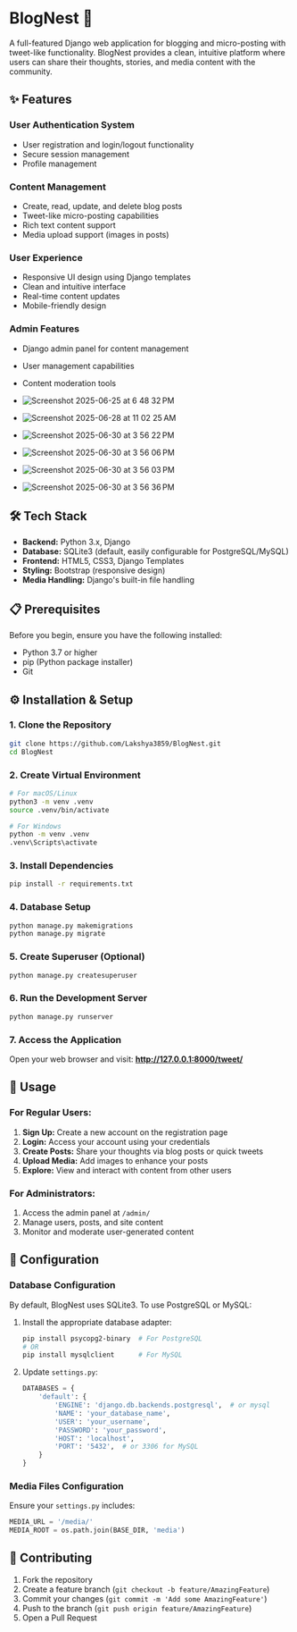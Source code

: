 # BlogNest 📝

A full-featured Django web application for blogging and micro-posting with tweet-like functionality. BlogNest provides a clean, intuitive platform where users can share their thoughts, stories, and media content with the community.

## ✨ Features

### User Authentication System
- User registration and login/logout functionality
- Secure session management
- Profile management

### Content Management
- Create, read, update, and delete blog posts
- Tweet-like micro-posting capabilities
- Rich text content support
- Media upload support (images in posts)

### User Experience
- Responsive UI design using Django templates
- Clean and intuitive interface
- Real-time content updates
- Mobile-friendly design

### Admin Features
- Django admin panel for content management
- User management capabilities
- Content moderation tools


- ![Screenshot 2025-06-25 at 6 48 32 PM](https://github.com/user-attachments/assets/d5ac1295-8b9e-4a8a-8ce0-c036f0a945b4)

- ![Screenshot 2025-06-28 at 11 02 25 AM](https://github.com/user-attachments/assets/f1b272f2-db62-4c25-bea8-29dcf8a93660)
 
- ![Screenshot 2025-06-30 at 3 56 22 PM](https://github.com/user-attachments/assets/0af142a7-8d3f-452f-811c-40a8c3bd4b5a)

- ![Screenshot 2025-06-30 at 3 56 06 PM](https://github.com/user-attachments/assets/766e42a4-d9c9-4f52-8865-7c04a848312b)
 
- ![Screenshot 2025-06-30 at 3 56 03 PM](https://github.com/user-attachments/assets/7ce43543-80a3-4b0a-b2ec-8ecc49a0867c)

- ![Screenshot 2025-06-30 at 3 56 36 PM](https://github.com/user-attachments/assets/e4f76362-71fe-4af5-9af5-70ea3592170e)


 



## 🛠️ Tech Stack

- **Backend:** Python 3.x, Django
- **Database:** SQLite3 (default, easily configurable for PostgreSQL/MySQL)
- **Frontend:** HTML5, CSS3, Django Templates
- **Styling:** Bootstrap (responsive design)
- **Media Handling:** Django's built-in file handling

## 📋 Prerequisites

Before you begin, ensure you have the following installed:

- Python 3.7 or higher
- pip (Python package installer)
- Git

## ⚙️ Installation & Setup

### 1. Clone the Repository
```bash
git clone https://github.com/Lakshya3859/BlogNest.git
cd BlogNest
```

### 2. Create Virtual Environment
```bash
# For macOS/Linux
python3 -m venv .venv
source .venv/bin/activate

# For Windows
python -m venv .venv
.venv\Scripts\activate
```

### 3. Install Dependencies
```bash
pip install -r requirements.txt
```

### 4. Database Setup
```bash
python manage.py makemigrations
python manage.py migrate
```

### 5. Create Superuser (Optional)
```bash
python manage.py createsuperuser
```

### 6. Run the Development Server
```bash
python manage.py runserver
```

### 7. Access the Application
Open your web browser and visit: **http://127.0.0.1:8000/tweet/**


## 🚀 Usage

### For Regular Users:

1. **Sign Up:** Create a new account on the registration page
2. **Login:** Access your account using your credentials
3. **Create Posts:** Share your thoughts via blog posts or quick tweets
4. **Upload Media:** Add images to enhance your posts
5. **Explore:** View and interact with content from other users

### For Administrators:

1. Access the admin panel at `/admin/`
2. Manage users, posts, and site content
3. Monitor and moderate user-generated content

## 🔧 Configuration

### Database Configuration
By default, BlogNest uses SQLite3. To use PostgreSQL or MySQL:

1. Install the appropriate database adapter:
   ```bash
   pip install psycopg2-binary  # For PostgreSQL
   # OR
   pip install mysqlclient      # For MySQL
   ```

2. Update `settings.py`:
   ```python
   DATABASES = {
       'default': {
           'ENGINE': 'django.db.backends.postgresql',  # or mysql
           'NAME': 'your_database_name',
           'USER': 'your_username',
           'PASSWORD': 'your_password',
           'HOST': 'localhost',
           'PORT': '5432',  # or 3306 for MySQL
       }
   }
   ```

### Media Files Configuration
Ensure your `settings.py` includes:
```python
MEDIA_URL = '/media/'
MEDIA_ROOT = os.path.join(BASE_DIR, 'media')
```

## 🤝 Contributing

1. Fork the repository
2. Create a feature branch (`git checkout -b feature/AmazingFeature`)
3. Commit your changes (`git commit -m 'Add some AmazingFeature'`)
4. Push to the branch (`git push origin feature/AmazingFeature`)
5. Open a Pull Request

